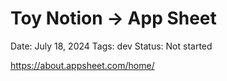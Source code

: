 # Toy Notion → App Sheet

Date: July 18, 2024
Tags: dev
Status: Not started

https://about.appsheet.com/home/